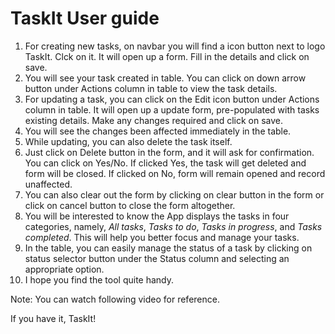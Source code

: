 # TaskIt User guide

1. For creating new tasks, on navbar you will find a icon button next to logo TaskIt. Clck on it.
   It will open up a form. Fill in the details and click on save.
2. You will see your task created in table. You can click on down arrow button under Actions
   column in table to view the task details.
3. For updating a task, you can click on the Edit icon button under Actions column in table.
   It will open up a update form, pre-populated with tasks existing details.
   Make any changes required and click on save.
4. You will see the changes been affected immediately in the table.
5. While updating, you can also delete the task itself.
6. Just click on Delete button in the form, and it will ask for confirmation. You can click on Yes/No.
   If clicked Yes, the task will get deleted and form will be closed. If clicked on No,
   form will remain opened and record unaffected.
7. You can also clear out the form by clicking on clear button in the form or
   click on cancel button to close the form altogether.
8. You will be interested to know the App displays the tasks in four categories,
   namely, _All tasks_, _Tasks to do_, _Tasks in progress_, and _Tasks completed_.
   This will help you better focus and manage your tasks.
9. In the table, you can easily manage the status of a task by clicking on status selector button
   under the Status column and selecting an appropriate option.
10. I hope you find the tool quite handy.

Note: You can watch following video for reference.

If you have it, TaskIt!
